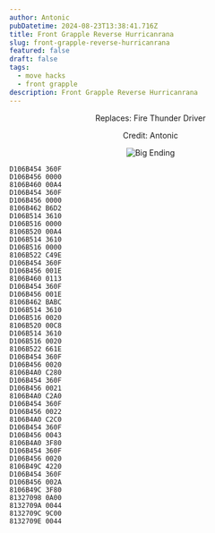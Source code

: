 ```yaml
---
author: Antonic
pubDatetime: 2024-08-23T13:38:41.716Z
title: Front Grapple Reverse Hurricanrana
slug: front-grapple-reverse-hurricanrana
featured: false
draft: false
tags:
  - move hacks
  - front grapple
description: Front Grapple Reverse Hurricanrana
---
```

<center>
Replaces: Fire Thunder Driver <p>
Credit: Antonic

![Big Ending](../assets/front-grapple-reverse-hurracanrana.gif)
</center>

```text
D106B454 360F
D106B456 0000
8106B460 00A4
D106B454 360F
D106B456 0000
8106B462 B6D2
D106B514 3610
D106B516 0000
8106B520 00A4
D106B514 3610
D106B516 0000
8106B522 C49E
D106B454 360F
D106B456 001E
8106B460 0113
D106B454 360F
D106B456 001E
8106B462 BABC
D106B514 3610
D106B516 0020
8106B520 00C8
D106B514 3610
D106B516 0020
8106B522 661E
D106B454 360F
D106B456 0020
8106B4A0 C280
D106B454 360F
D106B456 0021
8106B4A0 C2A0
D106B454 360F
D106B456 0022
8106B4A0 C2C0
D106B454 360F
D106B456 0043
8106B4A0 3F80
D106B454 360F
D106B456 0020
8106B49C 4220
D106B454 360F
D106B456 002A
8106B49C 3F80
81327098 0A00
8132709A 0044
8132709C 9C00
8132709E 0044
```
